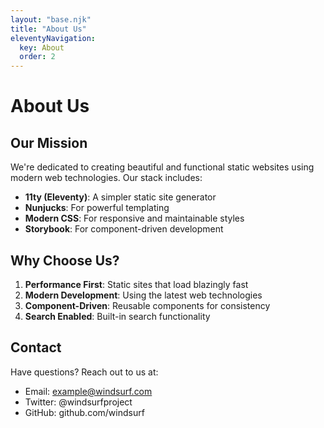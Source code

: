 ```yaml
---
layout: "base.njk"
title: "About Us"
eleventyNavigation:
  key: About
  order: 2
---
```


# About Us

## Our Mission

We're dedicated to creating beautiful and functional static websites using modern web technologies. Our stack includes:

- **11ty (Eleventy)**: A simpler static site generator
- **Nunjucks**: For powerful templating
- **Modern CSS**: For responsive and maintainable styles
- **Storybook**: For component-driven development

## Why Choose Us?

1. **Performance First**: Static sites that load blazingly fast
2. **Modern Development**: Using the latest web technologies
3. **Component-Driven**: Reusable components for consistency
4. **Search Enabled**: Built-in search functionality

## Contact

Have questions? Reach out to us at:
- Email: example@windsurf.com
- Twitter: @windsurfproject
- GitHub: github.com/windsurf
